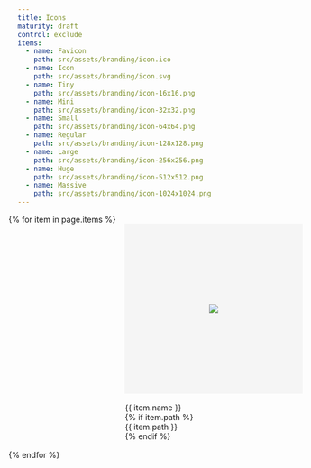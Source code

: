 ```yaml
---
title: Icons
maturity: draft
control: exclude
items: 
  - name: Favicon
    path: src/assets/branding/icon.ico
  - name: Icon
    path: src/assets/branding/icon.svg 
  - name: Tiny
    path: src/assets/branding/icon-16x16.png
  - name: Mini
    path: src/assets/branding/icon-32x32.png 
  - name: Small
    path: src/assets/branding/icon-64x64.png
  - name: Regular
    path: src/assets/branding/icon-128x128.png  
  - name: Large
    path: src/assets/branding/icon-256x256.png  
  - name: Huge
    path: src/assets/branding/icon-512x512.png 
  - name: Massive
    path: src/assets/branding/icon-1024x1024.png 
---
```

<style>
.set {
  display: flex;
  flex-wrap: wrap;
  margin: 0 -1rem;
  margin-top: 0;
  padding: 0;
  list-style: none;
}
li {
  flex: 1 0 20%;
  margin: 1rem;
}
.image {
  display: flex;
  flex-direction: column;
  align-items: center;
  justify-content: center;
  width: 100%;
  min-width: 280px;
  height: 300px;
  background-color: whitesmoke;
  border: 1px solid whitesmoke;
  margin-bottom: 1rem;
}
img {
  max-height: 100%;
}
p {
  margin: 0;
}
</style>
<ul class="set">
{% for item in page.items %} 
  <li>
    <div class="image"><img src="{{ site.baseurl }}/{{ item.path }}"/></div>
    <p class="header">{{ item.name }}</p>
    {% if item.path %}<p>{{ item.path }}</p>{% endif %}
  </li>
{% endfor %}
</ul>